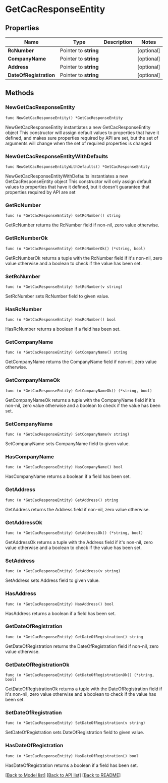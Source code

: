 # GetCacResponseEntity

## Properties

Name | Type | Description | Notes
------------ | ------------- | ------------- | -------------
**RcNumber** | Pointer to **string** |  | [optional] 
**CompanyName** | Pointer to **string** |  | [optional] 
**Address** | Pointer to **string** |  | [optional] 
**DateOfRegistration** | Pointer to **string** |  | [optional] 

## Methods

### NewGetCacResponseEntity

`func NewGetCacResponseEntity() *GetCacResponseEntity`

NewGetCacResponseEntity instantiates a new GetCacResponseEntity object
This constructor will assign default values to properties that have it defined,
and makes sure properties required by API are set, but the set of arguments
will change when the set of required properties is changed

### NewGetCacResponseEntityWithDefaults

`func NewGetCacResponseEntityWithDefaults() *GetCacResponseEntity`

NewGetCacResponseEntityWithDefaults instantiates a new GetCacResponseEntity object
This constructor will only assign default values to properties that have it defined,
but it doesn't guarantee that properties required by API are set

### GetRcNumber

`func (o *GetCacResponseEntity) GetRcNumber() string`

GetRcNumber returns the RcNumber field if non-nil, zero value otherwise.

### GetRcNumberOk

`func (o *GetCacResponseEntity) GetRcNumberOk() (*string, bool)`

GetRcNumberOk returns a tuple with the RcNumber field if it's non-nil, zero value otherwise
and a boolean to check if the value has been set.

### SetRcNumber

`func (o *GetCacResponseEntity) SetRcNumber(v string)`

SetRcNumber sets RcNumber field to given value.

### HasRcNumber

`func (o *GetCacResponseEntity) HasRcNumber() bool`

HasRcNumber returns a boolean if a field has been set.

### GetCompanyName

`func (o *GetCacResponseEntity) GetCompanyName() string`

GetCompanyName returns the CompanyName field if non-nil, zero value otherwise.

### GetCompanyNameOk

`func (o *GetCacResponseEntity) GetCompanyNameOk() (*string, bool)`

GetCompanyNameOk returns a tuple with the CompanyName field if it's non-nil, zero value otherwise
and a boolean to check if the value has been set.

### SetCompanyName

`func (o *GetCacResponseEntity) SetCompanyName(v string)`

SetCompanyName sets CompanyName field to given value.

### HasCompanyName

`func (o *GetCacResponseEntity) HasCompanyName() bool`

HasCompanyName returns a boolean if a field has been set.

### GetAddress

`func (o *GetCacResponseEntity) GetAddress() string`

GetAddress returns the Address field if non-nil, zero value otherwise.

### GetAddressOk

`func (o *GetCacResponseEntity) GetAddressOk() (*string, bool)`

GetAddressOk returns a tuple with the Address field if it's non-nil, zero value otherwise
and a boolean to check if the value has been set.

### SetAddress

`func (o *GetCacResponseEntity) SetAddress(v string)`

SetAddress sets Address field to given value.

### HasAddress

`func (o *GetCacResponseEntity) HasAddress() bool`

HasAddress returns a boolean if a field has been set.

### GetDateOfRegistration

`func (o *GetCacResponseEntity) GetDateOfRegistration() string`

GetDateOfRegistration returns the DateOfRegistration field if non-nil, zero value otherwise.

### GetDateOfRegistrationOk

`func (o *GetCacResponseEntity) GetDateOfRegistrationOk() (*string, bool)`

GetDateOfRegistrationOk returns a tuple with the DateOfRegistration field if it's non-nil, zero value otherwise
and a boolean to check if the value has been set.

### SetDateOfRegistration

`func (o *GetCacResponseEntity) SetDateOfRegistration(v string)`

SetDateOfRegistration sets DateOfRegistration field to given value.

### HasDateOfRegistration

`func (o *GetCacResponseEntity) HasDateOfRegistration() bool`

HasDateOfRegistration returns a boolean if a field has been set.


[[Back to Model list]](../README.md#documentation-for-models) [[Back to API list]](../README.md#documentation-for-api-endpoints) [[Back to README]](../README.md)



